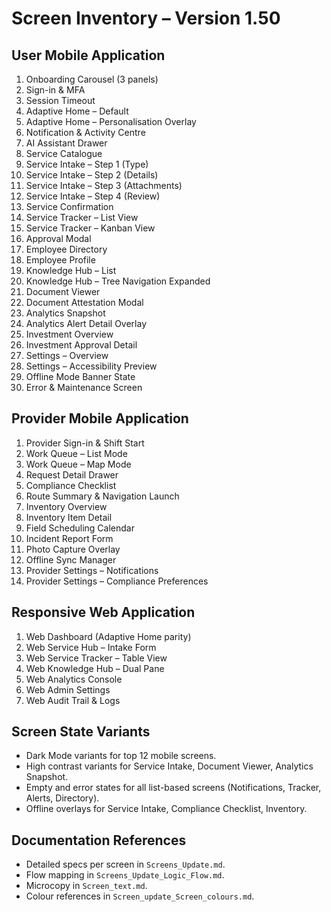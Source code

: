# Screen Inventory – Version 1.50

## User Mobile Application
1. Onboarding Carousel (3 panels)
2. Sign-in & MFA
3. Session Timeout
4. Adaptive Home – Default
5. Adaptive Home – Personalisation Overlay
6. Notification & Activity Centre
7. AI Assistant Drawer
8. Service Catalogue
9. Service Intake – Step 1 (Type)
10. Service Intake – Step 2 (Details)
11. Service Intake – Step 3 (Attachments)
12. Service Intake – Step 4 (Review)
13. Service Confirmation
14. Service Tracker – List View
15. Service Tracker – Kanban View
16. Approval Modal
17. Employee Directory
18. Employee Profile
19. Knowledge Hub – List
20. Knowledge Hub – Tree Navigation Expanded
21. Document Viewer
22. Document Attestation Modal
23. Analytics Snapshot
24. Analytics Alert Detail Overlay
25. Investment Overview
26. Investment Approval Detail
27. Settings – Overview
28. Settings – Accessibility Preview
29. Offline Mode Banner State
30. Error & Maintenance Screen

## Provider Mobile Application
1. Provider Sign-in & Shift Start
2. Work Queue – List Mode
3. Work Queue – Map Mode
4. Request Detail Drawer
5. Compliance Checklist
6. Route Summary & Navigation Launch
7. Inventory Overview
8. Inventory Item Detail
9. Field Scheduling Calendar
10. Incident Report Form
11. Photo Capture Overlay
12. Offline Sync Manager
13. Provider Settings – Notifications
14. Provider Settings – Compliance Preferences

## Responsive Web Application
1. Web Dashboard (Adaptive Home parity)
2. Web Service Hub – Intake Form
3. Web Service Tracker – Table View
4. Web Knowledge Hub – Dual Pane
5. Web Analytics Console
6. Web Admin Settings
7. Web Audit Trail & Logs

## Screen State Variants
- Dark Mode variants for top 12 mobile screens.
- High contrast variants for Service Intake, Document Viewer, Analytics Snapshot.
- Empty and error states for all list-based screens (Notifications, Tracker, Alerts, Directory).
- Offline overlays for Service Intake, Compliance Checklist, Inventory.

## Documentation References
- Detailed specs per screen in `Screens_Update.md`.
- Flow mapping in `Screens_Update_Logic_Flow.md`.
- Microcopy in `Screen_text.md`.
- Colour references in `Screen_update_Screen_colours.md`.
